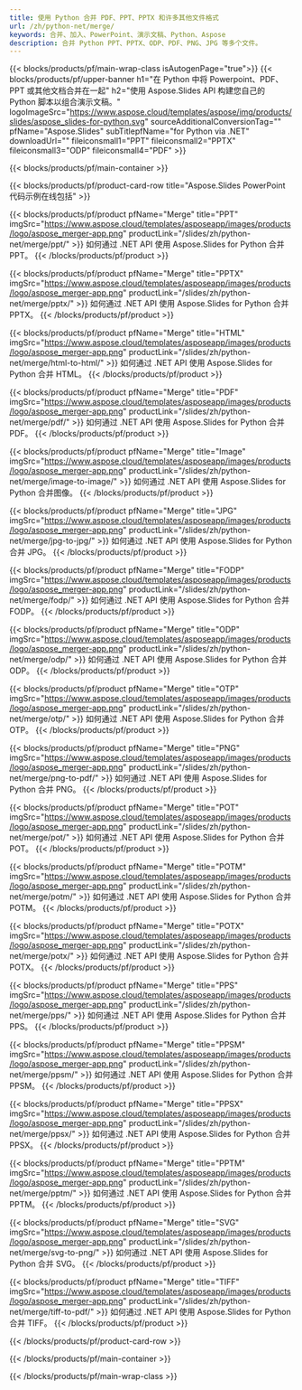 ```yaml
---
title: 使用 Python 合并 PDF、PPT、PPTX 和许多其他文件格式
url: /zh/python-net/merge/
keywords: 合并、加入、PowerPoint、演示文稿、Python、Aspose
description: 合并 Python PPT、PPTX、ODP、PDF、PNG、JPG 等多个文件。
---
```


{{< blocks/products/pf/main-wrap-class isAutogenPage="true">}}
{{< blocks/products/pf/upper-banner h1="在 Python 中将 Powerpoint、PDF、PPT 或其他文档合并在一起" h2="使用 Aspose.Slides API 构建您自己的 Python 脚本以组合演示文稿。" logoImageSrc="https://www.aspose.cloud/templates/aspose/img/products/slides/aspose_slides-for-python.svg" sourceAdditionalConversionTag="" pfName="Aspose.Slides" subTitlepfName="for Python via .NET" downloadUrl="" fileiconsmall1="PPT" fileiconsmall2="PPTX" fileiconsmall3="ODP" fileiconsmall4="PDF" >}}

{{< blocks/products/pf/main-container >}}

{{< blocks/products/pf/product-card-row title="Aspose.Slides PowerPoint 代码示例在线包括" >}}

{{< blocks/products/pf/product pfName="Merge" title="PPT" imgSrc="https://www.aspose.cloud/templates/asposeapp/images/products/logo/aspose_merger-app.png" productLink="/slides/zh/python-net/merge/ppt/" >}}
如何通过 .NET API 使用 Aspose.Slides for Python 合并 PPT。
{{< /blocks/products/pf/product >}}

{{< blocks/products/pf/product pfName="Merge" title="PPTX" imgSrc="https://www.aspose.cloud/templates/asposeapp/images/products/logo/aspose_merger-app.png" productLink="/slides/zh/python-net/merge/pptx/" >}}
如何通过 .NET API 使用 Aspose.Slides for Python 合并 PPTX。
{{< /blocks/products/pf/product >}}

{{< blocks/products/pf/product pfName="Merge" title="HTML" imgSrc="https://www.aspose.cloud/templates/asposeapp/images/products/logo/aspose_merger-app.png" productLink="/slides/zh/python-net/merge/html-to-html/" >}}
如何通过 .NET API 使用 Aspose.Slides for Python 合并 HTML。
{{< /blocks/products/pf/product >}}

{{< blocks/products/pf/product pfName="Merge" title="PDF" imgSrc="https://www.aspose.cloud/templates/asposeapp/images/products/logo/aspose_merger-app.png" productLink="/slides/zh/python-net/merge/pdf/" >}}
如何通过 .NET API 使用 Aspose.Slides for Python 合并 PDF。
{{< /blocks/products/pf/product >}}

{{< blocks/products/pf/product pfName="Merge" title="Image" imgSrc="https://www.aspose.cloud/templates/asposeapp/images/products/logo/aspose_merger-app.png" productLink="/slides/zh/python-net/merge/image-to-image/" >}}
如何通过 .NET API 使用 Aspose.Slides for Python 合并图像。
{{< /blocks/products/pf/product >}}

{{< blocks/products/pf/product pfName="Merge" title="JPG" imgSrc="https://www.aspose.cloud/templates/asposeapp/images/products/logo/aspose_merger-app.png" productLink="/slides/zh/python-net/merge/jpg-to-jpg/" >}}
如何通过 .NET API 使用 Aspose.Slides for Python 合并 JPG。
{{< /blocks/products/pf/product >}}

{{< blocks/products/pf/product pfName="Merge" title="FODP" imgSrc="https://www.aspose.cloud/templates/asposeapp/images/products/logo/aspose_merger-app.png" productLink="/slides/zh/python-net/merge/fodp/" >}}
如何通过 .NET API 使用 Aspose.Slides for Python 合并 FODP。
{{< /blocks/products/pf/product >}}

{{< blocks/products/pf/product pfName="Merge" title="ODP" imgSrc="https://www.aspose.cloud/templates/asposeapp/images/products/logo/aspose_merger-app.png" productLink="/slides/zh/python-net/merge/odp/" >}}
如何通过 .NET API 使用 Aspose.Slides for Python 合并 ODP。
{{< /blocks/products/pf/product >}}

{{< blocks/products/pf/product pfName="Merge" title="OTP" imgSrc="https://www.aspose.cloud/templates/asposeapp/images/products/logo/aspose_merger-app.png" productLink="/slides/zh/python-net/merge/otp/" >}}
如何通过 .NET API 使用 Aspose.Slides for Python 合并 OTP。
{{< /blocks/products/pf/product >}}

{{< blocks/products/pf/product pfName="Merge" title="PNG" imgSrc="https://www.aspose.cloud/templates/asposeapp/images/products/logo/aspose_merger-app.png" productLink="/slides/zh/python-net/merge/png-to-pdf/" >}}
如何通过 .NET API 使用 Aspose.Slides for Python 合并 PNG。
{{< /blocks/products/pf/product >}}

{{< blocks/products/pf/product pfName="Merge" title="POT" imgSrc="https://www.aspose.cloud/templates/asposeapp/images/products/logo/aspose_merger-app.png" productLink="/slides/zh/python-net/merge/pot/" >}}
如何通过 .NET API 使用 Aspose.Slides for Python 合并 POT。
{{< /blocks/products/pf/product >}}

{{< blocks/products/pf/product pfName="Merge" title="POTM" imgSrc="https://www.aspose.cloud/templates/asposeapp/images/products/logo/aspose_merger-app.png" productLink="/slides/zh/python-net/merge/potm/" >}}
如何通过 .NET API 使用 Aspose.Slides for Python 合并 POTM。
{{< /blocks/products/pf/product >}}

{{< blocks/products/pf/product pfName="Merge" title="POTX" imgSrc="https://www.aspose.cloud/templates/asposeapp/images/products/logo/aspose_merger-app.png" productLink="/slides/zh/python-net/merge/potx/" >}}
如何通过 .NET API 使用 Aspose.Slides for Python 合并 POTX。
{{< /blocks/products/pf/product >}}

{{< blocks/products/pf/product pfName="Merge" title="PPS" imgSrc="https://www.aspose.cloud/templates/asposeapp/images/products/logo/aspose_merger-app.png" productLink="/slides/zh/python-net/merge/pps/" >}}
如何通过 .NET API 使用 Aspose.Slides for Python 合并 PPS。
{{< /blocks/products/pf/product >}}

{{< blocks/products/pf/product pfName="Merge" title="PPSM" imgSrc="https://www.aspose.cloud/templates/asposeapp/images/products/logo/aspose_merger-app.png" productLink="/slides/zh/python-net/merge/ppsm/" >}}
如何通过 .NET API 使用 Aspose.Slides for Python 合并 PPSM。
{{< /blocks/products/pf/product >}}

{{< blocks/products/pf/product pfName="Merge" title="PPSX" imgSrc="https://www.aspose.cloud/templates/asposeapp/images/products/logo/aspose_merger-app.png" productLink="/slides/zh/python-net/merge/ppsx/" >}}
如何通过 .NET API 使用 Aspose.Slides for Python 合并 PPSX。
{{< /blocks/products/pf/product >}}

{{< blocks/products/pf/product pfName="Merge" title="PPTM" imgSrc="https://www.aspose.cloud/templates/asposeapp/images/products/logo/aspose_merger-app.png" productLink="/slides/zh/python-net/merge/pptm/" >}}
如何通过 .NET API 使用 Aspose.Slides for Python 合并 PPTM。
{{< /blocks/products/pf/product >}}

{{< blocks/products/pf/product pfName="Merge" title="SVG" imgSrc="https://www.aspose.cloud/templates/asposeapp/images/products/logo/aspose_merger-app.png" productLink="/slides/zh/python-net/merge/svg-to-png/" >}}
如何通过 .NET API 使用 Aspose.Slides for Python 合并 SVG。
{{< /blocks/products/pf/product >}}

{{< blocks/products/pf/product pfName="Merge" title="TIFF" imgSrc="https://www.aspose.cloud/templates/asposeapp/images/products/logo/aspose_merger-app.png" productLink="/slides/zh/python-net/merge/tiff-to-pdf/" >}}
如何通过 .NET API 使用 Aspose.Slides for Python 合并 TIFF。
{{< /blocks/products/pf/product >}}


{{< /blocks/products/pf/product-card-row >}}

{{< /blocks/products/pf/main-container >}}
    
{{< /blocks/products/pf/main-wrap-class >}}
